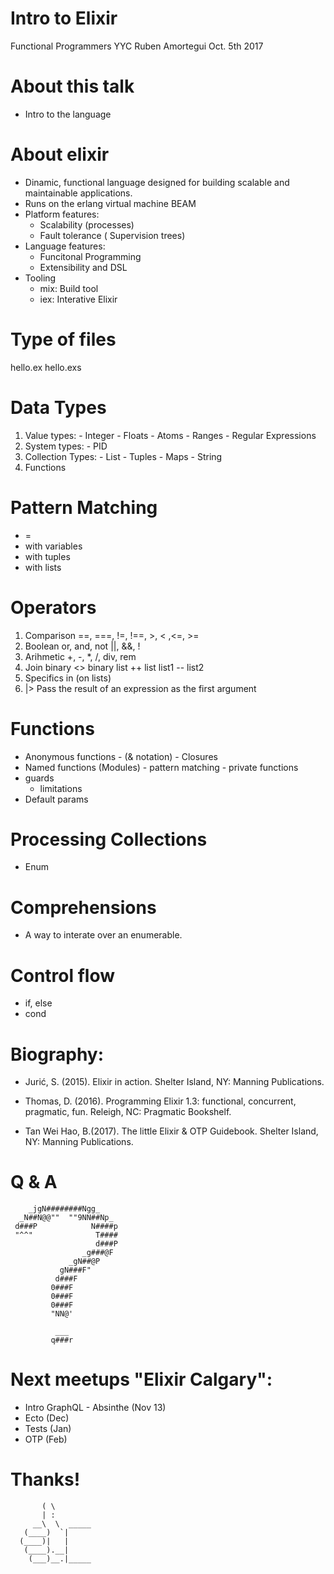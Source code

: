 # Intro to Elixir



   Functional Programmers YYC
         Ruben Amortegui
          Oct. 5th 2017




# About this talk

  - Intro to the language

# About elixir

  - Dinamic, functional language
    designed for building scalable 
    and maintainable applications.
  - Runs on the erlang virtual machine BEAM
  - Platform features:
    - Scalability (processes)
    - Fault tolerance ( Supervision trees)
  - Language features:
    - Funcitonal Programming
    - Extensibility and DSL
  - Tooling
    - mix: Build tool
    - iex: Interative Elixir

# Type of files

  hello.ex
  hello.exs

# Data Types

  1. Value types:
    - Integer
    - Floats
    - Atoms
    - Ranges
    - Regular Expressions
  2. System types:
    - PID
  3. Collection Types:
    - List
    - Tuples
    - Maps
    - String 
  4. Functions

# Pattern Matching

  - =
  - with variables
  - with tuples
  - with lists

# Operators

  1. Comparison
    ==, ===, !=, !==, >, < ,<=, >=
  2. Boolean
      or, and, not
      ||, &&, !
  3. Arihmetic
      +, -, *, /, div, rem
  4. Join
      binary <> binary
      list ++ list 
      list1 -- list2
  5. Specifics
      in (on lists)
  6.  |>
      Pass the result of an expression
      as the first argument

# Functions

  *  Anonymous functions
    - (& notation)
    - Closures
  *  Named functions (Modules)
    - pattern matching
    - private functions
  * guards
    - limitations
  * Default params


# Processing Collections

  - Enum

# Comprehensions

  - A way to interate over an enumerable.

# Control flow

  - if, else
  - cond


# Biography:

  - Jurić, S. (2015). Elixir in action. Shelter Island, NY: Manning Publications.

  - Thomas, D. (2016). Programming Elixir 1.3: functional, concurrent, pragmatic, fun. Releigh, NC: Pragmatic Bookshelf.

  - Tan Wei Hao, B.(2017). The little Elixir & OTP Guidebook. Shelter Island, NY: Manning Publications.


# Q & A

        _jgN########Ngg_
      _N##N@@""  ""9NN##Np_
     d###P            N####p
     "^^"              T####
                       d###P
                    _g###@F
                 _gN##@P
               gN###F"
              d###F
             0###F
             0###F
             0###F
             "NN@'

              ___
             q###r


# Next meetups "Elixir Calgary":

  - Intro GraphQL - Absinthe (Nov 13)
  - Ecto (Dec)
  - Tests (Jan)
  - OTP (Feb)
  
# Thanks!


           ( \
           | :
         __\  \  _____
       (____)  `|
      (____)|   |
       (____).__|
        (___)__.|_____

